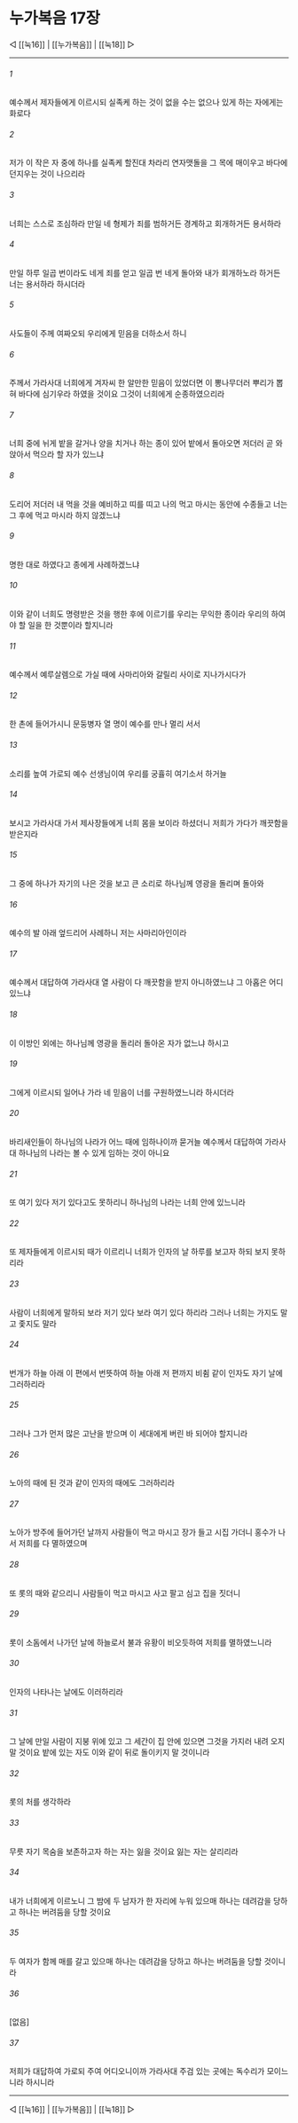 # 누가복음 17장

◁ [[눅16]] | [[누가복음]] | [[눅18]] ▷
***

###### 1
예수께서 제자들에게 이르시되 실족케 하는 것이 없을 수는 없으나 있게 하는 자에게는 화로다

###### 2
저가 이 작은 자 중에 하나를 실족케 할진대 차라리 연자맷돌을 그 목에 매이우고 바다에 던지우는 것이 나으리라

###### 3
너희는 스스로 조심하라 만일 네 형제가 죄를 범하거든 경계하고 회개하거든 용서하라

###### 4
만일 하루 일곱 번이라도 네게 죄를 얻고 일곱 번 네게 돌아와 내가 회개하노라 하거든 너는 용서하라 하시더라

###### 5
사도들이 주께 여짜오되 우리에게 믿음을 더하소서 하니

###### 6
주께서 가라사대 너희에게 겨자씨 한 알만한 믿음이 있었더면 이 뽕나무더러 뿌리가 뽑혀 바다에 심기우라 하였을 것이요 그것이 너희에게 순종하였으리라

###### 7
너희 중에 뉘게 밭을 갈거나 양을 치거나 하는 종이 있어 밭에서 돌아오면 저더러 곧 와 앉아서 먹으라 할 자가 있느냐

###### 8
도리어 저더러 내 먹을 것을 예비하고 띠를 띠고 나의 먹고 마시는 동안에 수종들고 너는 그 후에 먹고 마시라 하지 않겠느냐

###### 9
명한 대로 하였다고 종에게 사례하겠느냐

###### 10
이와 같이 너희도 명령받은 것을 행한 후에 이르기를 우리는 무익한 종이라 우리의 하여야 할 일을 한 것뿐이라 할지니라

###### 11
예수께서 예루살렘으로 가실 때에 사마리아와 갈릴리 사이로 지나가시다가

###### 12
한 촌에 들어가시니 문둥병자 열 명이 예수를 만나 멀리 서서

###### 13
소리를 높여 가로되 예수 선생님이여 우리를 궁휼히 여기소서 하거늘

###### 14
보시고 가라사대 가서 제사장들에게 너희 몸을 보이라 하셨더니 저희가 가다가 깨끗함을 받은지라

###### 15
그 중에 하나가 자기의 나은 것을 보고 큰 소리로 하나님께 영광을 돌리며 돌아와

###### 16
예수의 발 아래 엎드리어 사례하니 저는 사마리아인이라

###### 17
예수께서 대답하여 가라사대 열 사람이 다 깨끗함을 받지 아니하였느냐 그 아홉은 어디 있느냐

###### 18
이 이방인 외에는 하나님께 영광을 돌리러 돌아온 자가 없느냐 하시고

###### 19
그에게 이르시되 일어나 가라 네 믿음이 너를 구원하였느니라 하시더라

###### 20
바리새인들이 하나님의 나라가 어느 때에 임하나이까 묻거늘 예수께서 대답하여 가라사대 하나님의 나라는 볼 수 있게 임하는 것이 아니요

###### 21
또 여기 있다 저기 있다고도 못하리니 하나님의 나라는 너희 안에 있느니라

###### 22
또 제자들에게 이르시되 때가 이르리니 너희가 인자의 날 하루를 보고자 하되 보지 못하리라

###### 23
사람이 너희에게 말하되 보라 저기 있다 보라 여기 있다 하리라 그러나 너희는 가지도 말고 좇지도 말라

###### 24
번개가 하늘 아래 이 편에서 번뜻하여 하늘 아래 저 편까지 비췸 같이 인자도 자기 날에 그러하리라

###### 25
그러나 그가 먼저 많은 고난을 받으며 이 세대에게 버린 바 되어야 할지니라

###### 26
노아의 때에 된 것과 같이 인자의 때에도 그러하리라

###### 27
노아가 방주에 들어가던 날까지 사람들이 먹고 마시고 장가 들고 시집 가더니 홍수가 나서 저희를 다 멸하였으며

###### 28
또 롯의 때와 같으리니 사람들이 먹고 마시고 사고 팔고 심고 집을 짓더니

###### 29
롯이 소돔에서 나가던 날에 하늘로서 불과 유황이 비오듯하여 저희를 멸하였느니라

###### 30
인자의 나타나는 날에도 이러하리라

###### 31
그 날에 만일 사람이 지붕 위에 있고 그 세간이 집 안에 있으면 그것을 가지러 내려 오지 말 것이요 밭에 있는 자도 이와 같이 뒤로 돌이키지 말 것이니라

###### 32
롯의 처를 생각하라

###### 33
무릇 자기 목숨을 보존하고자 하는 자는 잃을 것이요 잃는 자는 살리리라

###### 34
내가 너희에게 이르노니 그 밤에 두 남자가 한 자리에 누워 있으매 하나는 데려감을 당하고 하나는 버려둠을 당할 것이요

###### 35
두 여자가 함께 매를 갈고 있으매 하나는 데려감을 당하고 하나는 버려둠을 당할 것이니라

###### 36
[없음]

###### 37
저희가 대답하여 가로되 주여 어디오니이까 가라사대 주검 있는 곳에는 독수리가 모이느니라 하시니라

***
◁ [[눅16]] | [[누가복음]] | [[눅18]] ▷